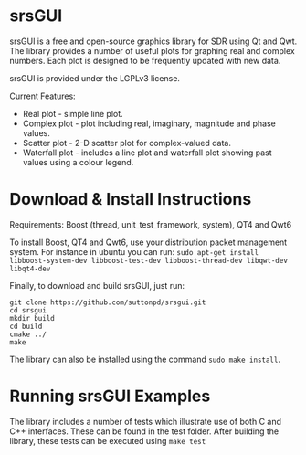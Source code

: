 srsGUI
========

srsGUI is a free and open-source graphics library for SDR using Qt and Qwt. The library provides a number of useful plots for graphing real and complex numbers. Each plot is designed to be frequently updated with new data.

srsGUI is provided under the LGPLv3 license.

Current Features: 
 * Real plot - simple line plot.
 * Complex plot - plot including real, imaginary, magnitude and phase values.
 * Scatter plot - 2-D scatter plot for complex-valued data.
 * Waterfall plot - includes a line plot and waterfall plot showing past values using a colour legend.

Download & Install Instructions
=================================

Requirements: Boost (thread, unit_test_framework, system), QT4 and Qwt6

To install Boost, QT4 and Qwt6, use your distribution packet management system.
For instance in ubuntu you can run: ```sudo apt-get install libboost-system-dev libboost-test-dev libboost-thread-dev libqwt-dev libqt4-dev```


Finally, to download and build srsGUI, just run: 
```
git clone https://github.com/suttonpd/srsgui.git
cd srsgui
mkdir build
cd build
cmake ../
make 
```

The library can also be installed using the command ```sudo make install```. 

Running srsGUI Examples
========================

The library includes a number of tests which illustrate use of both C and C++ interfaces. These can be found in the test folder. After building the library, these tests can be executed using ```make test```
